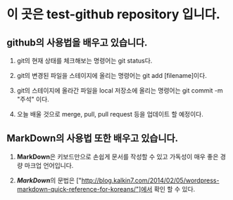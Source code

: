 # 이 곳은 test-github repository 입니다.

## github의 사용법을 배우고 있습니다.

1. git의 현재 상태를 체크해보는 명령어는 git status다.
2. git의 변경된 파일을 스테이지에 올리는 명령어는 git add [filename]이다.

3. git의 스테이지에 올라간 파일을 local 저장소에 올리는 명령어는 git commit -m "주석" 이다.

4. 오늘 배울 것으로 merge, pull, pull request 등을 업데이트 할 예정이다.

## MarkDown의 사용법 또한 배우고 있습니다.
1. **MarkDown**은 키보드만으로 손쉽게 문서를 작성할 수 있고 가독성이 매우 좋은 경량 마크업 언어입니다.

2. ***MarkDown***의 문법은  ["http://blog.kalkin7.com/2014/02/05/wordpress-markdown-quick-reference-for-koreans/"]에서 확인 할 수 있다.
